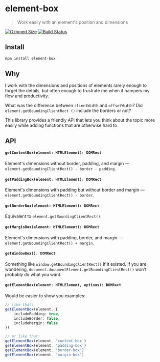 # element-box

> Work easily with an element's position and dimensions

[![Gzipped Size](https://img.shields.io/bundlephobia/minzip/element-box)](https://bundlephobia.com/result?p=element-box)
[![Build Status](https://img.shields.io/github/actions/workflow/status/astoilkov/element-box/main.yml?branch=main)](https://github.com/astoilkov/element-box/actions/workflows/main.yml)

## Install

```bash
npm install element-box
```

## Why

I work with the dimensions and positions of elements rarely enough to forget the details, but often enough to frustrate me when it hampers my flow and productivity.

What was the difference between `clientWidth` and `offsetWidth`? Did `element.getBoundingClientRect
()` include the borders or not?

This library provides a friendly API that lets you think about the topic more easily while adding functions that are otherwise hard to 

## API

#### `getContentBox(element: HTMLElement): DOMRect`

Element's dimensions without border, padding, and margin — `element.getBoundingClientRect() - border - padding`.

#### `getPaddingBox(element: HTMLElement): DOMRect`

Element's dimensions with padding but without border and margin — `element.getBoundingClientRect() - border`.

#### `getBorderBox(element: HTMLElement): DOMRect`

Equivalent to `element.getBoundingClientRect()`.

#### `getMarginBox(element: HTMLElement): DOMRect`

Element's dimensions with padding, border, and margin — `element.getBoundingClientRect() + margin`.

#### `getWindowBox(): DOMRect`

Something like `window.getBoundingClientRect()` if it existed. If you are wondering, `document.documentElement.getBoundingClientRect()` won't probably do what you want.

#### `getElementBox(element: HTMLElement, options): DOMRect`

Would be easier to show you examples:
```ts
// like that:
getElementBox(element, {
    includePadding: true,
    includeBorder: false,
    includeMargin: false
})

// or like that:
getElementBox(element, 'content-box')
getElementBox(element, 'padding-box')
getElementBox(element, 'border-box')
getElementBox(element, 'margin-box')
```
